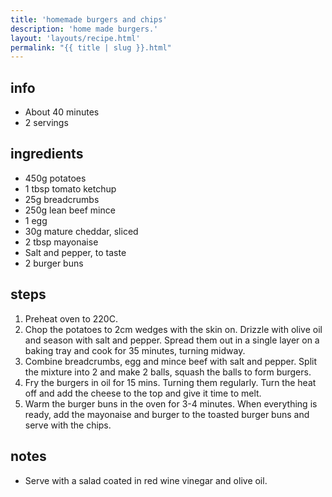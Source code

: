 ```yaml
---
title: 'homemade burgers and chips'
description: 'home made burgers.'
layout: 'layouts/recipe.html'
permalink: "{{ title | slug }}.html"
---
```


## info  
* About 40 minutes  
* 2 servings  

## ingredients
- 450g potatoes
- 1 tbsp tomato ketchup
- 25g breadcrumbs
- 250g lean beef mince
- 1 egg
- 30g mature cheddar, sliced
- 2 tbsp mayonaise
- Salt and pepper, to taste
- 2 burger buns

## steps  
1. Preheat oven to 220C. 
2. Chop the potatoes to 2cm wedges with the skin on. Drizzle with olive oil and
   season with salt and pepper. Spread them out in a single layer on a baking
   tray and cook for 35 minutes, turning midway.
3. Combine breadcrumbs, egg and mince beef with salt and pepper. Split the
   mixture into 2 and make 2 balls, squash the balls to form burgers.
4. Fry the burgers in oil for 15 mins. Turning them regularly. Turn the heat off
   and add the cheese to the top and give it time to melt.
5. Warm the burger buns in the oven for 3-4 minutes. When everything is ready,
   add the mayonaise and burger to the toasted burger buns and serve with the
   chips.


## notes  
* Serve with a salad coated in red wine vinegar and olive oil.
